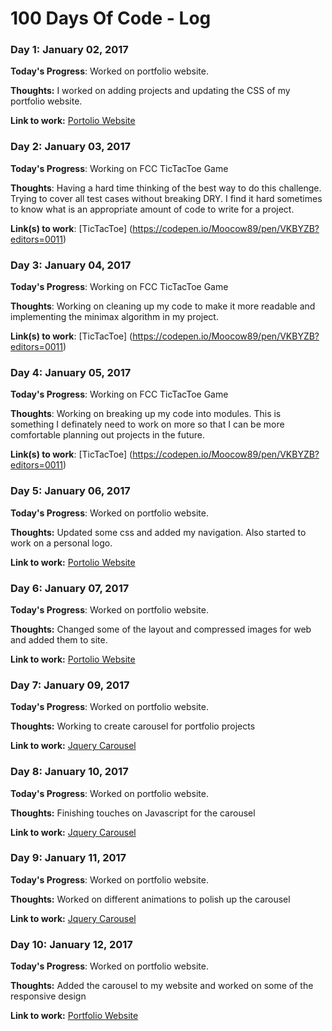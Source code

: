 # 100 Days Of Code - Log

### Day 1: January 02, 2017 

**Today's Progress**: Worked on portfolio website.

**Thoughts:** I worked on adding projects and updating the CSS of my portfolio website.

**Link to work:** [Portolio Website](https://github.com/Moocow89/Moocow89.github.io/commit/52329465882cdc1cef1a64ccb751c7173fc070d9)


### Day 2: January 03, 2017 

**Today's Progress**: Working on FCC TicTacToe Game

**Thoughts**: Having a hard time thinking of the best way to do this challenge. Trying to cover all test cases without breaking DRY. I find it hard sometimes to know what is an appropriate amount of code to write for a project.

**Link(s) to work**: [TicTacToe] (https://codepen.io/Moocow89/pen/VKBYZB?editors=0011)


### Day 3: January 04, 2017 

**Today's Progress**: Working on FCC TicTacToe Game

**Thoughts**: Working on cleaning up my code to make it more readable and implementing the minimax algorithm in my project.

**Link(s) to work**: [TicTacToe] (https://codepen.io/Moocow89/pen/VKBYZB?editors=0011)


### Day 4: January 05, 2017 

**Today's Progress**: Working on FCC TicTacToe Game

**Thoughts**: Working on breaking up my code into modules. This is something I definately need to work on more so that I can be more comfortable planning out projects in the future.

**Link(s) to work**: [TicTacToe] (https://codepen.io/Moocow89/pen/VKBYZB?editors=0011)


### Day 5: January 06, 2017 

**Today's Progress**: Worked on portfolio website.

**Thoughts:** Updated some css and added my navigation. Also started to work on a personal logo.

**Link to work:** [Portolio Website](https://github.com/Moocow89/Moocow89.github.io/commit/ce3956e385b85e7c5affa5b53adf9e4d5ee47d56)


### Day 6: January 07, 2017 

**Today's Progress**: Worked on portfolio website.

**Thoughts:** Changed some of the layout and compressed images for web and added them to site.

**Link to work:** [Portolio Website](https://github.com/Moocow89/Moocow89.github.io/commit/f73d01fbf26c5e66d40eecc61f3d21eadd9c2b12)


### Day 7: January 09, 2017 

**Today's Progress**: Worked on portfolio website.

**Thoughts:** Working to create carousel for portfolio projects

**Link to work:** [Jquery Carousel](https://codepen.io/Moocow89/pen/PWqLGW?editors=1111)


### Day 8: January 10, 2017 

**Today's Progress**: Worked on portfolio website.

**Thoughts:** Finishing touches on Javascript for the carousel

**Link to work:** [Jquery Carousel](https://codepen.io/Moocow89/pen/PWqLGW?editors=1111)


### Day 9: January 11, 2017 

**Today's Progress**: Worked on portfolio website.

**Thoughts:** Worked on different animations to polish up the carousel

**Link to work:** [Jquery Carousel](https://codepen.io/Moocow89/pen/PWqLGW?editors=1111)

### Day 10: January 12, 2017 

**Today's Progress**: Worked on portfolio website.

**Thoughts:** Added the carousel to my website and worked on some of the responsive design 

**Link to work:** [Portfolio Website](https://github.com/Moocow89/Moocow89.github.io/commit/1954fe1d9138790ec51b52c1f5563f3fc172f558)



